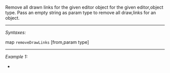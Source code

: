 Remove all drawn links for the given editor object for the given editor,object type. Pass an empty string as param type to remove all draw,links for an object.


---
*Syntaxes:*

map `removeDrawLinks` [from,param type]

---
*Example 1:*

-